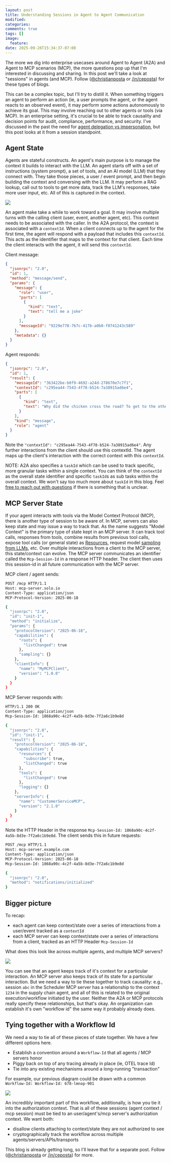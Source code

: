 ```yaml
---
layout: post
title: Understanding Sessions in Agent to Agent Communication
modified:
categories: 
comments: true
tags: []
image:
  feature:
date: 2025-09-26T15:34:37-07:00
---
```


The more we dig into enterprise usecases around Agent to Agent (A2A) and Agent to MCP scenarios (MCP), the more questions pop up that I'm interested in discussing and sharing. In this post we'll take a look at "sessions" in agents (and MCP). Follow ([@christianposta](https://x.com/christianposta) or [/in/ceposta](https://linkedin.com/in/ceposta)) for these types of blogs. 

This can be a complex topic, but I'll try to distill it. When something triggers an agent to perform an action (ie, a user prompts the agent, or the agent reacts to an observed event), it may perform some actions autonomously to achieve its goal. This may involve reaching out to other agents or tools (via MCP). In an enterprise setting, it's crucial to be able to track causality and decision points for audit, compliance, performance, and security. I've discussed in the past the need for [agent delegation vs impersonation](https://blog.christianposta.com/agent-identity-impersonation-or-delegation/), but this post looks at it from a session standpoint.

## Agent State

Agents are stateful constructs. An agent's main purpose is to manage the context it builds to interact with the LLM. An agent starts off with a set of instructions (system prompt), a set of tools, and an AI model (LLM) that they connect with. They take those pieces, a user / event prompt, and then begin building the context and conversing with the LLM. It may perform a RAG lookup, call out to tools to get more data, track the LLM's responses, take more user input, etc. All of this is captured in the context.

![](/images/agent-sessions/agent-stateful.png)

An agent make take a while to work toward a goal. It may involve multiple turns with the calling client (user, event, another agent, etc). This context needs to be associated with the caller. In the A2A protocol, the context is associated with a `contextId`. When a client connects up to the agent for the first time, the agent will respond with a payload that includes this `contextId`. This acts as the identifier that maps to the context for that client. Each time the client interacts with the agent, it will send this `contextId`. 

Client message:

```json
{
  "jsonrpc": "2.0",
  "id": 1,
  "method": "message/send",
  "params": {
    "message": {
      "role": "user",
      "parts": [
        {
          "kind": "text",
          "text": "tell me a joke"
        }
      ],
      "messageId": "9229e770-767c-417b-a0b0-f0741243c589"
    },
    "metadata": {}
  }
}
```

Agent responds:

```json
{
  "jsonrpc": "2.0",
  "id": 1,
  "result": {
    "messageId": "363422be-b0f9-4692-a24d-278670e7c7f1",
    "contextId": "c295ea44-7543-4f78-b524-7a38915ad6e4",
    "parts": [
      {
        "kind": "text",
        "text": "Why did the chicken cross the road? To get to the other side!"
      }
    ],
    "kind": "message",
    "role": "agent"
  }
}
```

Note the `"contextId": "c295ea44-7543-4f78-b524-7a38915ad6e4"`. Any further interactions from the client should use this contextId. The agent maps up the client's interaction with the correct context with this `contextId`. 

NOTE: A2A also specifies a `taskId` which can be used to track specific, more granular tasks within a single context. You can think of the `contextId` as the overall state identifier and specific `taskId`s as sub tasks within the overall context. We won't say too much more about `taskId` in this blog. Feel [free to reach out with questions](https://linkedin.com/in/ceposta) if there is something that is unclear. 

## MCP Server State

If your agent interacts with tools via the Model Context Protocol (MCP), there is another type of session to be aware of. In MCP, servers can also keep state and may issue a way to track that. As the name suggests "Model Context" is the primary type of state kept in an MCP server. It can track tool calls, responses from tools, combine results from previous tool calls, expose tool calls (or general state) as [Resources](https://modelcontextprotocol.io/specification/2025-06-18/server/resources), request model [sampling from LLMs](https://modelcontextprotocol.io/specification/2025-06-18/client/sampling), etc. Over multiple interactions from a client to the MCP server, this state/context can evolve. The MCP server communicates an identifier called the `Mcp-Session-Id` in a response HTTP header. The client then uses this session-id in all future communication with the MCP server. 

MCP client / agent sends: 
```bash
POST /mcp HTTP/1.1
Host: mcp-server.solo.io
Content-Type: application/json
MCP-Protocol-Version: 2025-06-18

{
  "jsonrpc": "2.0",
  "id": "init-1",
  "method": "initialize",
  "params": {
    "protocolVersion": "2025-06-18",
    "capabilities": {
      "roots": {
        "listChanged": true
      },
      "sampling": {}
    },
    "clientInfo": {
      "name": "MyMCPClient",
      "version": "1.0.0"
    }
  }
}
```


MCP Server responds with: 

```bash
HTTP/1.1 200 OK
Content-Type: application/json
Mcp-Session-Id: 1868a90c-4c2f-4a5b-8d3e-7f2a6c1b9e8d

{
  "jsonrpc": "2.0",
  "id": "init-1",
  "result": {
    "protocolVersion": "2025-06-18",
    "capabilities": {
      "resources": {
        "subscribe": true,
        "listChanged": true
      },
      "tools": {
        "listChanged": true
      },
      "logging": {}
    },
    "serverInfo": {
      "name": "CustomerServiceMCP",
      "version": "2.1.0"
    }
  }
}
```


Note the HTTP Header in the response `Mcp-Session-Id: 1868a90c-4c2f-4a5b-8d3e-7f2a6c1b9e8d`. The client sends this in future requests:

```bash
POST /mcp HTTP/1.1
Host: mcp-server.example.com
Content-Type: application/json
MCP-Protocol-Version: 2025-06-18
Mcp-Session-Id: 1868a90c-4c2f-4a5b-8d3e-7f2a6c1b9e8d

{
  "jsonrpc": "2.0",
  "method": "notifications/initialized"
}
```

## Bigger picture

To recap:

* each agent can keep context/state over a series of interactions from a user/event tracked as a `contextId`
* each MCP server can keep context/state over a series of interactions from a client, tracked as an HTTP Header `Mcp-Session-Id`

What does this look like across multiple agents, and multiple MCP servers?

![](/images/agent-sessions/agent-chain.png)

You can see that an agent keeps track of it's context for a particular interaction. An MCP server also keeps track of its state for a particular interaction. But we need a way to tie these together to track causality: e.g., session `abc` in the Scheduler MCP server has a relationship to the context `1234` in the supply chain agent, and all of this is related to the original execution/workflow initiated by the user. Neither the A2A or MCP protocols really specify these relationships, but that's okay. An organization can establish it's own "workflow id" the same way it probably already does.

## Tying together with a Workflow Id

We need a way to tie all of these pieces of state together. We have a few different options here.

* Establish a convention around a `Workflow-Id` that all agents / MCP servers honor
* Piggy back on top of any tracing already in place (ie, OTEL trace Id)
* Tie into any existing mechanisms around a long-running "transaction"

For example, our previous diagram could be drawn with a common `Workflow-Id: Workflow-Id: 678-lmnop-901`

![](/images/agent-sessions/workflow-id.png)

An incredibly important part of this workflow, additionally, is how you tie it into the authorization context. That is all of these sessions (agent context / mcp session) must be tied to an user/agent's/mcp server's authorization context. We want both:

* disallow clients attaching to context/state they are not authorized to see
* cryptographically track the workflow across multiple agents/servers/APIs/transports

This blog is already getting long, so I'll leave that for a separate post. Follow ([@christianposta](https://x.com/christianposta) or [/in/ceposta](https://linkedin.com/in/ceposta)) for more. 
